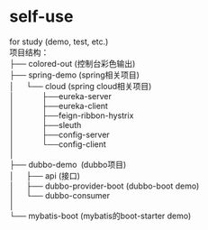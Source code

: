# self-use
for study (demo, test, etc.)<br>
项目结构：<br>
├── colored-out (控制台彩色输出)<br>
├── spring-demo (spring相关项目)<br>
│   └── cloud (spring cloud相关项目)<br>
│       ├──eureka-server<br>
│       ├──eureka-client<br>
│       ├──feign-ribbon-hystrix<br>
│       ├──sleuth<br>
│       ├──config-server<br>
│       └──config-client<br>
│<br>
├── dubbo-demo (dubbo项目)<br>
│   ├── api (接口)<br>
│   ├── dubbo-provider-boot (dubbo-boot demo)<br>
│   └── dubbo-consumer<br>
│<br>
└── mybatis-boot (mybatis的boot-starter demo)<br>